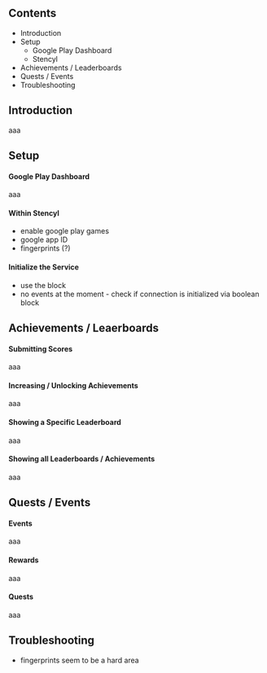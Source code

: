 ## Contents

* Introduction
* Setup
  * Google Play Dashboard
  * Stencyl
* Achievements / Leaderboards
* Quests / Events
* Troubleshooting
 

## Introduction

aaa


## Setup

#### Google Play Dashboard

aaa

#### Within Stencyl

- enable google play games
- google app ID
- fingerprints (?)

#### Initialize the Service

- use the block
- no events at the moment - check if connection is initialized via boolean block


## Achievements / Leaerboards

#### Submitting Scores

aaa

#### Increasing / Unlocking Achievements

aaa

#### Showing a Specific Leaderboard

aaa

#### Showing all Leaderboards / Achievements

aaa


## Quests / Events

#### Events

aaa

#### Rewards

aaa

#### Quests

aaa


## Troubleshooting

- fingerprints seem to be a hard area
